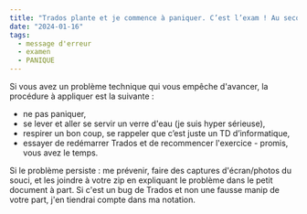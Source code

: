 ```yaml
---
title: "Trados plante et je commence à paniquer. C’est l’exam ! Au secours !!"
date: "2024-01-16"
tags:
  - message d'erreur
  - examen
  - PANIQUE
---
```


Si vous avez un problème technique qui vous empêche d'avancer, la procédure à appliquer est la suivante :

- ne pas paniquer,
- se lever et aller se servir un verre d'eau (je suis hyper sérieuse),
- respirer un bon coup, se rappeler que c’est juste un TD d’informatique,
- essayer de redémarrer Trados et de recommencer l'exercice - promis, vous avez le temps.

Si le problème persiste : me prévenir, faire des captures d'écran/photos du souci, et les joindre à votre zip en expliquant le problème dans le petit document à part. Si c'est un bug de Trados et non une fausse manip de votre part, j'en tiendrai compte dans ma notation.

